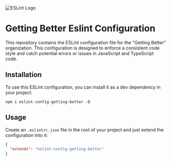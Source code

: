![ESLint Logo](https://blog.geekhunter.com.br/wp-content/uploads/2020/11/eslint.png)

# Getting Better Eslint Configuration

This repository contains the ESLint configuration file for the "Getting Better" organization. This configuration is designed to enforce a consistent code style and catch potential errors or issues in JavaScript and TypeScript code.

## Installation

To use this ESLint configuration, you can install it as a dev dependency in your project:

```shell
npm i eslint-config-getting-better -D
```

## Usage

Create an `.eslintrc.json` file in the root of your project and just extend the configuration into it:

```json
{
  "extends": "eslint-config-getting-better"
}
```
